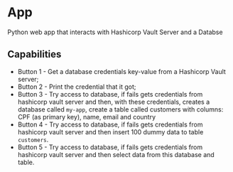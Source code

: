 # App

Python web app that interacts with Hashicorp Vault Server and a Databse

## Capabilities

- Button 1 - Get a database credentials key-value from a Hashicorp Vault server;
- Button 2 - Print the credential that it got;
- Button 3 - Try access to database, if fails gets credentials from hashicorp vault server and then, with these credentials, creates a database called `my-app`, create a table called customers with columns: CPF (as primary key), name, email and country
- Button 4 - Try access to database, if fails gets credentials from hashicorp vault server and then insert 100 dummy data to table `customers`.
- Button 5 - Try access to database, if fails gets credentials from hashicorp vault server and then select data from this database and table.

